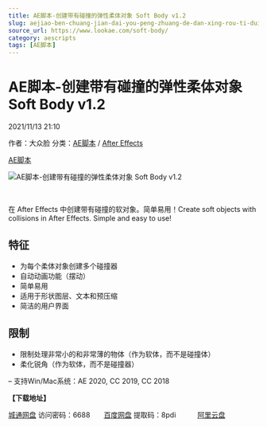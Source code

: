 ```yaml
---
title: AE脚本-创建带有碰撞的弹性柔体对象 Soft Body v1.2
slug: aejiao-ben-chuang-jian-dai-you-peng-zhuang-de-dan-xing-rou-ti-dui-xiang-soft-body-v1-2
source_url: https://www.lookae.com/soft-body/
category: aescripts
tags: [AE脚本]
---
```

# AE脚本-创建带有碰撞的弹性柔体对象 Soft Body v1.2

2021/11/13 21:10

作者：大众脸
分类：[AE脚本](https://www.lookae.com/after-effects/aescripts/) / [After Effects](https://www.lookae.com/after-effects/)

[AE脚本](https://www.lookae.com/tag/ae%e8%84%9a%e6%9c%ac/)

![AE脚本-创建带有碰撞的弹性柔体对象 Soft Body v1.2](https://www.lookae.com/wp-content/uploads/2021/11/Soft-Body-.jpg "AE脚本-创建带有碰撞的弹性柔体对象 Soft Body v1.2-LookAE.com")

[﻿﻿﻿](https://cloud.video.taobao.com//play/u/705956171/p/1/e/6/t/1/336478745601.mp4)

在 After Effects 中创建带有碰撞的软对象。简单易用！Create soft objects with collisions in After Effects. Simple and easy to use!

## **特征**

* 为每个柔体对象创建多个碰撞器
* 自动动画功能（摆动）
* 简单易用
* 适用于形状图层、文本和预压缩
* 简洁的用户界面

## **限制**

* 限制处理非常小的和非常薄的物体（作为软体，而不是碰撞体）
* 柔化锐角（作为软体，而不是碰撞器）

– 支持Win/Mac系统：AE 2020, CC 2019, CC 2018

**【下载地址】**

[城通网盘](https://url62.ctfile.com/f/680462-520630427-2a4c38) 访问密码：6688       [百度网盘](https://pan.baidu.com/s/1RoTp9I-oqRWtaxM9fUSAsA) 提取码：8pdi           [阿里云盘](https://www.aliyundrive.com/s/1sk46a4fgfi)
